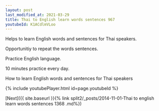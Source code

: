 ```yaml
---
layout: post
last_modified_at: 2021-03-29
title: Thai to English learn words sentences 967 
youtubeId: K1ACdlmVLoo
---
```

 
 
Helps to learn English words and sentences for Thai speakers.

Opportunitiy to repeat the words sentences. 

Practice English language. 
 
10 minutes practice every day. 
 
How to learn English words and sentences for Thai speakers 
 
{% include youtubePlayer.html id=page.youtubeId %}
 
 
[Next]({{ site.baseurl }}{% link  split2/_posts/2014-11-01-Thai to english learn words sentences 1368 .md%})
 
